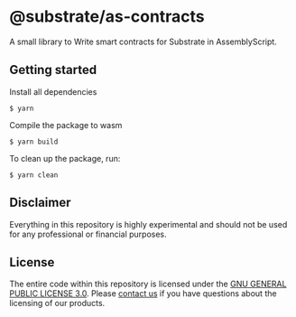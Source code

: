 # @substrate/as-contracts

A small library to Write smart contracts for Substrate in AssemblyScript.

## Getting started

Install all dependencies

```
$ yarn
```

Compile the package to wasm

```
$ yarn build
```

To clean up the package, run:

```
$ yarn clean
```

## Disclaimer

Everything in this repository is highly experimental and should not be used for any professional or financial purposes.

## License

The entire code within this repository is licensed under the [GNU GENERAL PUBLIC LICENSE 3.0](LICENSE). Please [contact us](https://www.parity.io/contact/) if you have questions about the licensing of our products.

